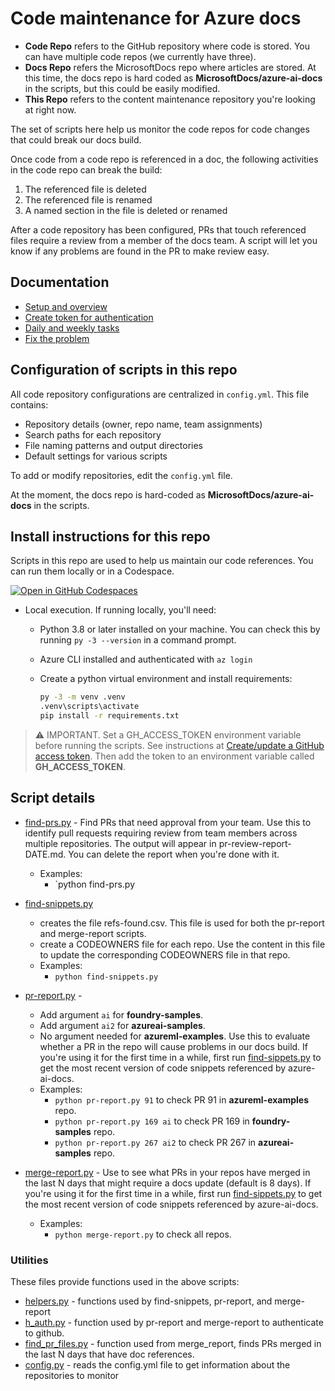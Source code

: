 # Code maintenance for Azure docs

- **Code Repo** refers to the GitHub repository where code is stored. You can have multiple code repos (we currently have three).  
- **Docs Repo** refers the MicrosoftDocs repo where articles are stored.  At this time, the docs repo is hard coded as **MicrosoftDocs/azure-ai-docs** in the scripts, but this could be easily modified.
- **This Repo** refers to the content maintenance repository you're looking at right now.

The set of scripts here help us monitor the code repos for code changes that could break our docs build.  

Once code from a code repo is referenced in a doc, the following activities in the code repo can break the build:

1. The referenced file is deleted
1. The referenced file is renamed
1. A named section in the file is deleted or renamed

After a code repository has been configured, PRs that touch referenced files require a review from a member of the docs team.  A script will let you know if any problems are found in the PR to make review easy.

## Documentation

* [Setup and overview](docs/setup.md) 
* [Create token for authentication](docs/create-update-auth.md)
* [Daily and weekly tasks](docs/code-snippets.md)
* [Fix the problem](docs/fix-the-problem.md)

## Configuration of scripts in this repo

All code repository configurations are centralized in `config.yml`. This file contains:

- Repository details (owner, repo name, team assignments)
- Search paths for each repository  
- File naming patterns and output directories
- Default settings for various scripts

To add or modify repositories, edit the `config.yml` file.

At the moment, the docs repo is hard-coded as **MicrosoftDocs/azure-ai-docs** in the scripts.  

## Install instructions for this repo

Scripts in this repo are used to help us maintain our code references.  You can run them locally or in a Codespace.

[![Open in GitHub Codespaces](https://github.com/codespaces/badge.svg)](https://codespaces.new/sdgilley/content-maintenance?quickstart=1) 

* Local execution.  If running locally, you'll need:

    * Python 3.8 or later installed on your machine.  You can check this by running `py -3 --version` in a command prompt.
    * Azure CLI installed and authenticated with `az login`
    * Create a python virtual environment and install requirements:

        ```bash
        py -3 -m venv .venv
        .venv\scripts\activate
        pip install -r requirements.txt
        ```
  
 > ⚠️ IMPORTANT.   Set a GH_ACCESS_TOKEN environment variable before running the scripts. See instructions at [Create/update a GitHub access token](docs/create-update-auth.md).  Then add the token to an environment variable called **GH_ACCESS_TOKEN**.


##  Script details

* [find-prs.py](find-prs.py) - Find PRs that need approval from your team. Use this to identify pull requests requiring review from team members across multiple repositories. The output will appear in pr-review-report-DATE.md.  You can delete the report when you're done with it.
    * Examples:
        * `python find-prs.py

* [find-snippets.py](find-snippets.py) 
    * creates the file refs-found.csv.  This file is used for both the pr-report and merge-report scripts.
    * create a CODEOWNERS file for each repo.  Use the content in this file to update the corresponding CODEOWNERS file in that repo.
    * Examples:
        * `python find-snippets.py` 

* [pr-report.py](pr-report.py) - 
    * Add argument `ai` for **foundry-samples**.
    * Add argument `ai2` for **azureai-samples**.  
    * No argument needed for **azureml-examples**.
Use this to evaluate whether a PR in the repo will cause problems in our docs build.  If you're using it for the first time in a while, first run [find-sippets.py](find-snippets.py) to get the most recent version of code snippets referenced by azure-ai-docs.
    * Examples:
        * `python pr-report.py 91` to check PR 91 in  **azureml-examples** repo.
        * `python pr-report.py 169 ai` to check PR 169 in **foundry-samples** repo. 
        * `python pr-report.py 267 ai2` to check PR 267 in **azureai-samples** repo.

* [merge-report.py](merge-report.py) -  Use to see what PRs in your repos have merged in the last N days that might require a docs update (default is 8 days). If you're using it for the first time in a while, first run [find-sippets.py](find-snippets.py) to get the most recent version of code snippets referenced by azure-ai-docs.
    * Examples:
        * `python merge-report.py` to check all repos.

### Utilities

These files provide functions used in the above scripts:

* [helpers.py](utilities/helpers.py) - functions used by find-snippets, pr-report, and merge-report
* [h_auth.py](utilities/gh_auth.py) - function used by pr-report and merge-report to authenticate to github.
* [find_pr_files.py](utilities/find_pr_files.py) - function used from merge_report, finds PRs merged in the last N days that have doc references. 
* [config.py](utilities/config.py) - reads the config.yml file to get information about the repositories to monitor